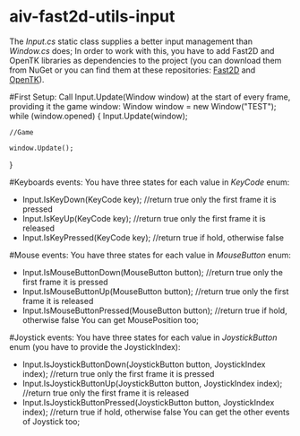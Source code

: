 # aiv-fast2d-utils-input
The *Input.cs* static class supplies a better input management than *Window.cs* does;
In order to work with this, you have to add Fast2D and OpenTK libraries as dependencies to the project
(you can download them from NuGet or you can find them at these repositories: [Fast2D](https://github.com/aiv01/aiv-fast2d) and [OpenTK](https://github.com/aiv01/opentk)).

#First Setup:
Call Input.Update(Window window) at the start of every frame, providing it the game window:
Window window = new Window("TEST");
while (window.opened)
{
	Input.Update(window);

	//Game

	window.Update();
}

#Keyboards events:
You have three states for each value in *KeyCode* enum:
+ Input.IsKeyDown(KeyCode key);		//return true only the first frame it is pressed
+ Input.IsKeyUp(KeyCode key);		//return true only the first frame it is released
+ Input.IsKeyPressed(KeyCode key);    	//return true if hold, otherwise false

#Mouse events:
You have three states for each value in *MouseButton* enum:
+ Input.IsMouseButtonDown(MouseButton button);		//return true only the first frame it is pressed
+ Input.IsMouseButtonUp(MouseButton button);		//return true only the first frame it is released
+ Input.IsMouseButtonPressed(MouseButton button);    	//return true if hold, otherwise false
You can get MousePosition too;

#Joystick events:
You have three states for each value in *JoystickButton* enum (you have to provide the JoystickIndex):
+ Input.IsJoystickButtonDown(JoystickButton button, JoystickIndex index);	//return true only the first frame it is pressed
+ Input.IsJoystickButtonUp(JoystickButton button, JoystickIndex index);		//return true only the first frame it is released
+ Input.IsJoystickButtonPressed(JoystickButton button, JoystickIndex index);    //return true if hold, otherwise false
You can get the other events of Joystick too;
